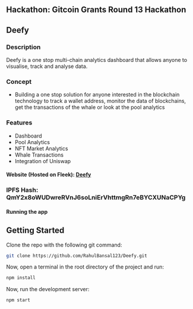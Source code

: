 ## Hackathon: Gitcoin Grants Round 13 Hackathon
 
## Deefy

### Description
Deefy is a one stop multi-chain analytics dashboard that allows anyone to visualise, track and analyse data.

### Concept
* Building a one stop solution for anyone interested in the blockchain technology to track a wallet address, monitor the data of blockchains, get the transactions of the whale or look at the pool analytics

### Features 
* Dashboard
* Pool Analytics
* NFT Market Analytics
* Whale Transactions
* Integration of  Uniswap 


#### Website (Hosted on Fleek): [Deefy](https://noisy-recipe-4666.on.fleek.co/)
### IPFS Hash: QmY2x8oWUDwreRVnJ6soLniErVhttmgRn7eBYCXUNaCPYg

#### Running the app

## Getting Started

Clone the repo with the following git command:

```bash
git clone https://github.com/RahulBansal123/Deefy.git
```

Now, open a terminal in the root directory of the project and run:

```bash
npm install
```

Now, run the development server:

```bash
npm start
```
